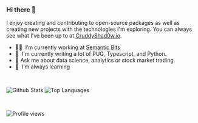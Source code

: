 ### Hi there 👋

<!--
**CruddyShad0w/CruddyShad0w** is a ✨ _special_ ✨ repository because its `README.md` (this file) appears on your GitHub profile.

Here are some ideas to get you started:

- 🔭 I’m currently working on ...
- 🌱 I’m currently learning ...
- 👯 I’m looking to collaborate on ...
- 🤔 I’m looking for help with ...
- 💬 Ask me about ...
- 📫 How to reach me: ...
- 😄 Pronouns: ...
- ⚡ Fun fact: ...
-->

I enjoy creating and contributing to open-source packages as well as creating new projects with the technologies I'm exploring. You can always see what I've been up to at [CruddyShad0w.io](https://cruddyshad0w.github.io/Portfolio/).

- 👨‍💻  &nbsp;I’m currently working at [Semantic Bits](https://semanticbits.com/)
- :pencil: &nbsp;I'm currently writing a lot of PUG, Typescript, and Python.
- 💬 Ask me about data science, analytics or stock market trading.
- 🌱  &nbsp;I’m always learning

<br />

<!-- ![Profile views](https://gpvc.arturio.dev/CruddyShad0w)
![NPM Stats](https://img.shields.io/endpoint?url=https%3A%2F%2Fraw.githubusercontent.com%CruddyShad0w%2Fgithub-readme-npm-downloads%2Fmaster%2Fstats.json)
[![PyPI download total](https://img.shields.io/pypi/dm/yt2mp3.svg?color=green&label=pypi)](https://pypi.python.org/pypi/yt2mp3/) -->

<p align="left">
  <img align="top" src="https://github-readme-stats.vercel.app/api?username=CruddyShad0w&show_icons=true&hide_title=false&theme=tokyonight&include_all_commits=true&count_private=true&hide=[%22contribs%22]" alt="Github Stats" />
  <img align="top" src="https://github-readme-stats.vercel.app/api/top-langs/?username=CruddyShad0w&theme=tokyonight&langs_count=9b&hide=css&layout=compact" alt="Top Languages" />
</p>

<br />

<p align="left">
  <img src="https://gpvc.arturio.dev/CruddyShad0w" alt="Profile views" />
</p>

<br />
